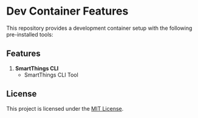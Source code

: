 # Dev Container Features

This repository provides a development container setup with the following pre-installed tools:

## Features

1. **SmartThings CLI**  
    - SmartThings CLI Tool

## License

This project is licensed under the [MIT License](LICENSE).  